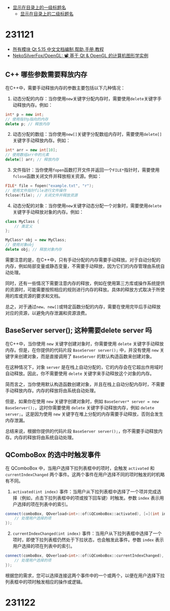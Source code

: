 - [显示在目录上的一级标题名](#231121)
  - [显示在目录上的二级标题名](#实际二级标题名)



# 231121

* [所有模块 Qt 5.15 中文文档编制,帮助,手册,教程](http://qt5.digitser.top/5.15/zh-CN/qtmodules.html)  
* [NekoSilverFox/OpenGL: 📽 基于 Qt & OpenGL 的计算机图形学实例](https://github.com/NekoSilverFox/OpenGL)  



## C++ 哪些参数需要释放内存

在C++中，需要手动释放内存的参数主要包括以下几种情况：

1. 动态分配的内存：当你使用`new`关键字分配内存时，需要使用`delete`关键字手动释放内存。例如：

```cpp
int* p = new int;
// 使用指针p指向的内存
delete p; // 释放内存
```

2. 动态分配的数组：当你使用`new[]`关键字分配数组内存时，需要使用`delete[]`关键字手动释放内存。例如：

```cpp
int* arr = new int[10];
// 使用数组arr中的元素
delete[] arr; // 释放内存
```

3. 文件指针：当你使用`fopen`函数打开文件并返回一个`FILE*`指针时，需要使用`fclose`函数关闭文件并释放相关资源。例如：

```cpp
FILE* file = fopen("example.txt", "r");
// 使用文件指针file进行文件操作
fclose(file); // 关闭文件并释放资源
```

4. 动态分配的对象：当你使用`new`关键字动态分配一个对象时，需要使用`delete`关键字手动释放对象的内存。例如：

```cpp
class MyClass {
    // 类定义
};

MyClass* obj = new MyClass;
// 使用对象obj
delete obj; // 释放对象内存
```

需要注意的是，在C++中，只有手动分配的内存需要手动释放。对于自动分配的内存，例如局部变量或静态变量，不需要手动释放，因为它们的内存管理由系统自动处理。

同时，还有一些情况下需要注意内存的释放，例如在使用第三方库或操作系统提供的资源时，可能需要按照相应的规则进行内存的释放。具体的释放方式取决于所使用的库或资源的要求和文档。

总之，对于通过`new`、`new[]`或特定函数分配的内存，需要在使用完毕后手动释放对应的资源，以避免内存泄漏和资源浪费。



## BaseServer server(); 这种需要delete server 吗

在C++中，当你使用 `new` 关键字创建对象时，你需要使用 `delete` 关键字手动释放内存。但是，在你提供的代码片段 `BaseServer server();` 中，并没有使用 `new` 关键字来创建对象，而是直接调用了 `BaseServer` 的默认构造函数来创建对象。

在这种情况下，对象 `server` 是在栈上自动分配的，它的内存会在它超出作用域时自动释放。因此，你不需要使用 `delete` 关键字来手动释放这个对象的内存。

简而言之，当你使用默认构造函数创建对象，并且在栈上自动分配内存时，不需要手动释放内存。内存的释放将由系统自动处理。

但是，如果你在使用 `new` 关键字创建对象时，例如 `BaseServer* server = new BaseServer();`，这时你需要使用 `delete` 关键字手动释放内存，例如 `delete server;`。这是因为使用 `new` 关键字在堆上分配的内存需要手动释放，否则会发生内存泄漏。

总结来说，根据你提供的代码片段 `BaseServer server();`，你不需要手动释放内存。内存的释放将由系统自动处理。



## QComboBox 的选中时触发事件

在 QComboBox 中，当用户选择下拉列表框中的项时，会触发 `activated` 和 `currentIndexChanged` 两个事件。这两个事件在用户选择不同的项时触发的时机略有不同。

1. `activated(int index)` 事件：当用户从下拉列表框中选择了一个项并完成选择（例如，点击下拉列表框中的项或按下回车键）时触发。参数 `index` 表示用户选择的项在列表中的索引。

```cpp
connect(comboBox, QOverload<int>::of(&QComboBox::activated), [=](int index) {
    // 处理用户选择的项
});
```

2. `currentIndexChanged(int index)` 事件：当用户从下拉列表框中选择了一个项时，即使下拉列表框仍然处于下拉状态，也会触发此事件。参数 `index` 表示用户选择的项在列表中的索引。

```cpp
connect(comboBox, QOverload<int>::of(&QComboBox::currentIndexChanged), [=](int index) {
    // 处理用户选择的项
});
```

根据您的需求，您可以选择连接这两个事件中的一个或两个，以便在用户选择下拉列表框中的项时触发相应的操作或逻辑。



# 231122

